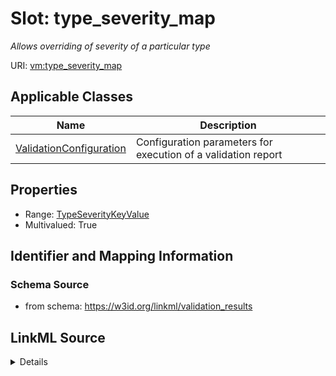 # Slot: type_severity_map
_Allows overriding of severity of a particular type_


URI: [vm:type_severity_map](https://w3id.org/linkml/validation-model/type_severity_map)



<!-- no inheritance hierarchy -->




## Applicable Classes

| Name | Description |
| --- | --- |
[ValidationConfiguration](ValidationConfiguration.md) | Configuration parameters for execution of a validation report






## Properties

* Range: [TypeSeverityKeyValue](TypeSeverityKeyValue.md)
* Multivalued: True








## Identifier and Mapping Information







### Schema Source


* from schema: https://w3id.org/linkml/validation_results




## LinkML Source

<details>
```yaml
name: type_severity_map
description: Allows overriding of severity of a particular type
from_schema: https://w3id.org/linkml/validation_results
rank: 1000
multivalued: true
alias: type_severity_map
owner: ValidationConfiguration
domain_of:
- ValidationConfiguration
range: TypeSeverityKeyValue
inlined: true

```
</details>
